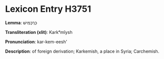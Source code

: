 # Lexicon Entry H3751

**Lemma**: כַּרְכְּמִישׁ

**Transliteration (xlit)**: Karkᵉmîysh

**Pronunciation**: kar-kem-eesh'

**Description**:
of foreign derivation; Karkemish, a place in Syria; Carchemish.
